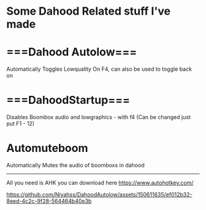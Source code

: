 # Some Dahood Related stuff I've made


# ===Dahood Autolow===
Automatically Toggles Lowquality On F4, can also be used to toggle back on

# ===DahoodStartup===
Disables Boombox audio and lowgraphics - with f4 (Can be changed just put F1 - 12)

# Automuteboom
Automatically Mutes the audio of boomboxs in dahood

-----------------------------
All you need is AHK you can download here
https://www.autohotkey.com/


https://github.com/Niyahss/DahoodAutolow/assets/150611635/ef012b32-8eed-4c2c-9f28-564464b40e3b

